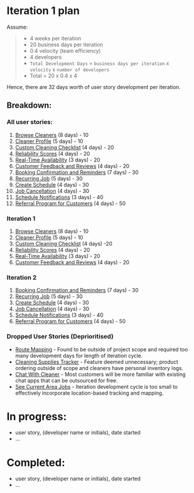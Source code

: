# Iteration 1 plan
Assume:
> - 4 weeks per iteration
> - 20 business days per iteration
> - 0.4 velocity (team efficiency)
> - 4 developers 
> - `Total Development Days` = `business days per iteration` x `velocity` x `number of developers`
> - Total = 20 x 0.4 x 4

Hence, there are 32 days worth of user story development per iteration.

## Breakdown:
### All user stories:
1. [Browse Cleaners](/user_stories/user_story_browse_cleaners.md) (8 days) - 10
2. [Cleaner Profile](/user_stories/user_story_create_cleaner_profile.md) (5 days) - 10
3. [Custom Cleaning Checklist](/user_stories/user_story_custom_cleaning_checklist.md) (4 days) - 20
4. [Reliability Scores](/user_stories/user_story_reliability_scores.md) (4 days) - 20
5. [Real-Time Availability](/user_stories/user_story_real_time_availability.md) (3 days) - 20
6. [Customer Feedback and Reviews](/user_stories/user_story_customer_feedback.md) (4 days) - 20
7. [Booking Confirmation and Reminders](/user_stories/user_story_booking_confirmation_and_reminders.md) (7 days) - 30
8. [Recurring Job](/user_stories/user_story_recurring_job.md) (5 days) - 30
9. [Create Schedule](/user_stories/user_story_create_schedule.md) (4 days) - 30
10. [Job Cancellation](/user_stories/user_story_handle_cancellations.md) (4 days) - 30
11. [Schedule Notifications](/user_stories/user_story_schedule_notifications.md) (3 days) - 40
12. [Referral Program for Customers](/user_stories/user_story_referral_program_for_customers.md) (4 days) - 50
   
### Iteration 1
1. [Browse Cleaners](/user_stories/user_story_browse_cleaners.md) (8 days) - 10
2. [Cleaner Profile](/user_stories/user_story_create_cleaner_profile.md) (5 days) - 10
3. [Custom Cleaning Checklist](/user_stories/user_story_custom_cleaning_checklist.md) (4 days) -20
4. [Reliability Scores](/user_stories/user_story_reliability_scores.md) (4 days) - 20
5. [Real-Time Availability](/user_stories/user_story_real_time_availability.md) (3 days) - 20
6. [Customer Feedback and Reviews](/user_stories/user_story_customer_feedback.md) (4 days) - 20

### Iteration 2
1. [Booking Confirmation and Reminders](/user_stories/user_story_booking_confirmation_and_reminders.md) (7 days) - 30
2. [Recurring Job](/user_stories/user_story_recurring_job.md) (5 days) - 30
3. [Create Schedule](/user_stories/user_story_create_schedule.md) (4 days) - 30
4. [Job Cancellation](/user_stories/user_story_handle_cancellations.md) (4 days) - 30
5. [Schedule Notifications](/user_stories/user_story_schedule_notifications.md) (3 days) - 40
6. [Referral Program for Customers](/user_stories/user_story_referral_program_for_customers.md) (4 days) - 50

### Dropped User Stories (Deprioritised)
* [Route Mapping](/user_stories/user_story_efficient_route_mapping.md) - Found to be outside of project scope and required too many development days for length of iteration cycle.
* [Cleaning Supplies Tracker](/user_stories/user_story_cleaning_supplies_tracking.md) - Feature deemed unnecessary; product ordering outside of scope and cleaners have personal inventory logs. 
* [Chat With Cleaner](/user_stories/user_story_chat_with_hired_cleaner.md) - Most customers will be more familiar with existing chat apps that can be outsourced for free.
* [See Current Area Jobs](/user_stories/user_story_see_current_area_cleaning_jobs.md) - Iteration development cycle is too small to effectively incorporate location-based tracking and mapping.

# In progress:
* user story, (developer name or initials), date started
* ...

# Completed:
* user story, (developer name or initials), date started
* ...
